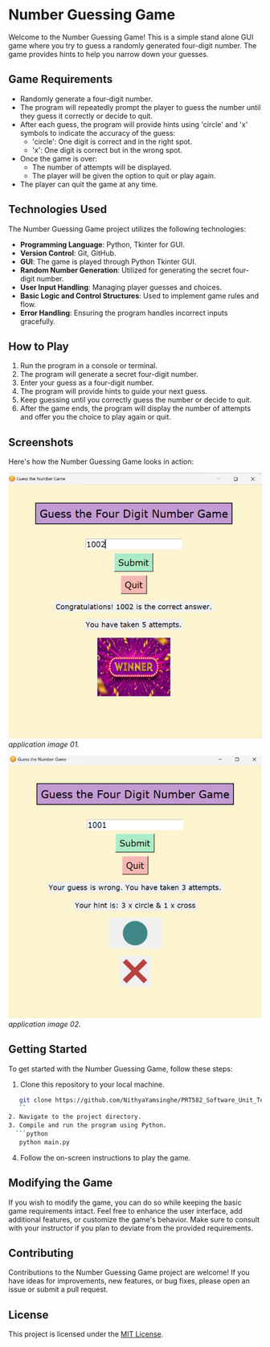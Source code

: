 # Number Guessing Game

Welcome to the Number Guessing Game! This is a simple stand alone GUI game where you try to guess a randomly generated four-digit number. The game provides hints to help you narrow down your guesses.

## Game Requirements

- Randomly generate a four-digit number.
- The program will repeatedly prompt the player to guess the number until they guess it correctly or decide to quit.
- After each guess, the program will provide hints using 'circle' and 'x' symbols to indicate the accuracy of the guess:
  - 'circle': One digit is correct and in the right spot.
  - 'x': One digit is correct but in the wrong spot.
- Once the game is over:
  - The number of attempts will be displayed.
  - The player will be given the option to quit or play again.
- The player can quit the game at any time.

## Technologies Used

The Number Guessing Game project utilizes the following technologies:

- **Programming Language**: Python, Tkinter for GUI.
- **Version Control**: Git, GitHub.
- **GUI**: The game is played through Python Tkinter GUI.
- **Random Number Generation**: Utilized for generating the secret four-digit number.
- **User Input Handling**: Managing player guesses and choices.
- **Basic Logic and Control Structures**: Used to implement game rules and flow.
- **Error Handling**: Ensuring the program handles incorrect inputs gracefully.

## How to Play

1. Run the program in a console or terminal.
2. The program will generate a secret four-digit number.
3. Enter your guess as a four-digit number.
4. The program will provide hints to guide your next guess.
5. Keep guessing until you correctly guess the number or decide to quit.
6. After the game ends, the program will display the number of attempts and offer you the choice to play again or quit.

## Screenshots

Here's how the Number Guessing Game looks in action:

![Game Screenshot 1](https://github.com/NithyaYamsinghe/PRT582_Software_Unit_Testing_Report/blob/master/Images/application1.png)
_application image 01._

![Game Screenshot 2](https://github.com/NithyaYamsinghe/PRT582_Software_Unit_Testing_Report/blob/master/Images/application2.png)
_application image 02._

## Getting Started

To get started with the Number Guessing Game, follow these steps:

1. Clone this repository to your local machine.

````sh
   git clone https://github.com/NithyaYamsinghe/PRT582_Software_Unit_Testing_Report
   ``
2. Navigate to the project directory.
3. Compile and run the program using Python.
  ```python
   python main.py
````

4. Follow the on-screen instructions to play the game.

## Modifying the Game

If you wish to modify the game, you can do so while keeping the basic game requirements intact. Feel free to enhance the user interface, add additional features, or customize the game's behavior. Make sure to consult with your instructor if you plan to deviate from the provided requirements.

## Contributing

Contributions to the Number Guessing Game project are welcome! If you have ideas for improvements, new features, or bug fixes, please open an issue or submit a pull request.

## License

This project is licensed under the [MIT License](LICENSE).
